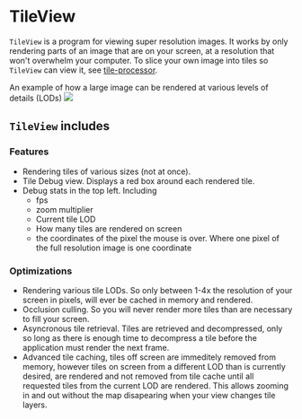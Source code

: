# TileView
 
`TileView` is a program for viewing super resolution images. It works by only rendering parts of an image that are on your screen, at a resolution that won't overwhelm your computer. To slice your own image into tiles so `TileView` can view it, see [tile-processor](https://github.com/sloganking/tile-processor).

An example of how a large image can be rendered at various levels of details (LODs)
![](https://raw.githubusercontent.com/banesullivan/localtileserver/main/imgs/tile-diagram.gif)


 ## `TileView` includes 

### Features
- Rendering tiles of various sizes (not at once).
- Tile Debug view. Displays a red box around each rendered tile.
- Debug stats in the top left. Including
  - fps
  - zoom multiplier
  - Current tile LOD
  - How many tiles are rendered on screen
  - the coordinates of the pixel the mouse is over. Where one pixel of the full resolution image is one coordinate
### Optimizations
- Rendering various tile LODs. So only between 1-4x the resolution of your screen in pixels, will ever be cached in memory and rendered.
- Occlusion culling. So you will never render more tiles than are necessary to fill your screen.
- Asyncronous tile retrieval. Tiles are retrieved and decompressed, only so long as there is enough time to decompress a tile before the application must render the next frame.
- Advanced tile caching, tiles off screen are immeditely removed from memory, however tiles on screen from a different LOD than is currently desired, are rendered and not removed from tile cache until all requested tiles from the current LOD are rendered. This allows zooming in and out without the map disapearing when your view changes tile layers.


